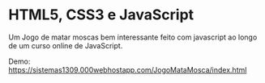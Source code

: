 
# HTML5, CSS3 e JavaScript 

 Um Jogo de matar moscas bem interessante feito com javascript ao longo de um curso online de JavaScript. 

Demo:  https://sistemas1309.000webhostapp.com/JogoMataMosca/index.html


